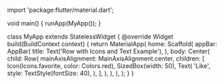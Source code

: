 import 'package:flutter/material.dart';

void main() {
  runApp(MyApp());
}

class MyApp extends StatelessWidget {
  @override
  Widget build(BuildContext context) {
    return MaterialApp(
      home: Scaffold(
        appBar: AppBar(
          title: Text('Row with Icons and Text Example'),
        ),
        body: Center(
          child: Row(
            mainAxisAlignment: MainAxisAlignment.center,
            children: [
              Icon(Icons.favorite, color: Colors.red),
              SizedBox(width: 50),
              Text(
                'Like',
                style: TextStyle(fontSize: 40),
              ),
            ],
          ),
        ),
      ),
    );
  }
}
